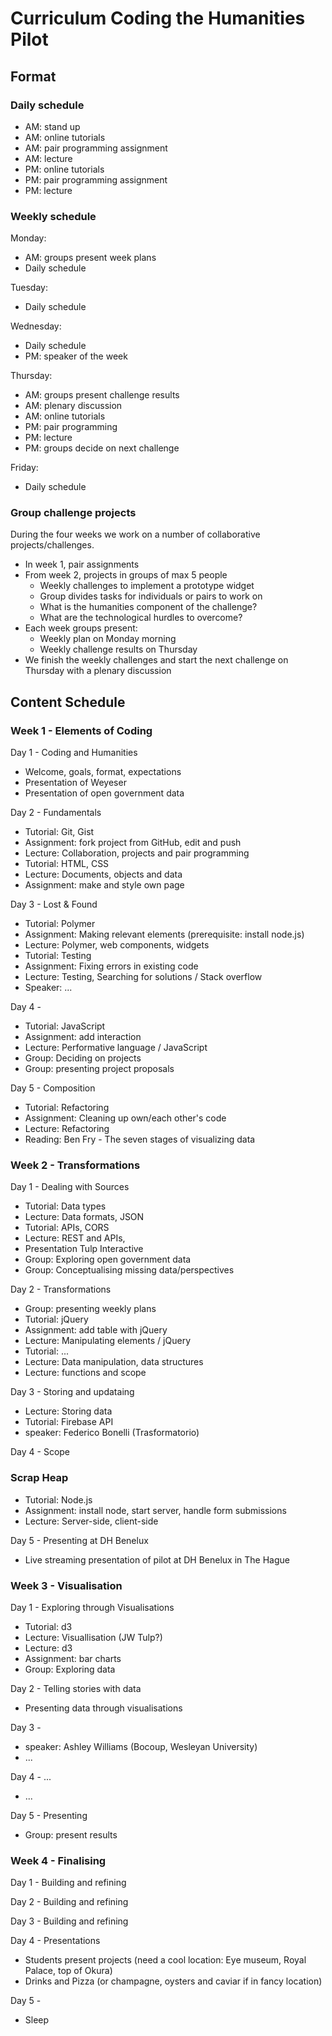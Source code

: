 # Curriculum Coding the Humanities Pilot

## Format

### Daily schedule

- AM: stand up
- AM: online tutorials
- AM: pair programming assignment
- AM: lecture
- PM: online tutorials
- PM: pair programming assignment
- PM: lecture

### Weekly schedule

Monday:
- AM: groups present week plans
- Daily schedule

Tuesday:
- Daily schedule

Wednesday:
- Daily schedule
- PM: speaker of the week

Thursday:
- AM: groups present challenge results
- AM: plenary discussion
- AM: online tutorials
- PM: pair programming
- PM: lecture
- PM: groups decide on next challenge

Friday:
- Daily schedule

### Group challenge projects

During the four weeks we work on a number of collaborative projects/challenges.

+ In week 1, pair assignments
+ From week 2, projects in groups of max 5 people
  + Weekly challenges to implement a prototype widget
  + Group divides tasks for individuals or pairs to work on
  + What is the humanities component of the challenge?
  + What are the technological hurdles to overcome?
+ Each week groups present:
  + Weekly plan on Monday morning
  + Weekly challenge results on Thursday
+ We finish the weekly challenges and start the next challenge on Thursday with a plenary discussion


## Content Schedule

### Week 1 - Elements of Coding

Day 1 - Coding and Humanities
- Welcome, goals, format, expectations
- Presentation of Weyeser
- Presentation of open government data

Day 2 - Fundamentals
- Tutorial: Git, Gist
- Assignment: fork project from GitHub, edit and push
- Lecture: Collaboration, projects and pair programming
- Tutorial: HTML, CSS
- Lecture: Documents, objects and data
- Assignment: make and style own page

Day 3 - Lost & Found
- Tutorial: Polymer
- Assignment: Making relevant elements (prerequisite: install node.js)
- Lecture: Polymer, web components, widgets
- Tutorial: Testing
- Assignment: Fixing errors in existing code
- Lecture: Testing, Searching for solutions / Stack overflow
- Speaker: ...

Day 4 - 
- Tutorial: JavaScript
- Assignment: add interaction
- Lecture: Performative language / JavaScript
- Group: Deciding on projects
- Group: presenting project proposals

Day 5 - Composition
- Tutorial: Refactoring
- Assignment: Cleaning up own/each other's code
- Lecture: Refactoring
- Reading: Ben Fry - The seven stages of visualizing data
 

### Week 2 - Transformations

Day 1 - Dealing with Sources
- Tutorial: Data types
- Lecture: Data formats, JSON
- Tutorial: APIs, CORS
- Lecture: REST and APIs, 
- Presentation Tulp Interactive
- Group: Exploring open government data
- Group: Conceptualising missing data/perspectives

Day 2 - Transformations
- Group: presenting weekly plans
- Tutorial: jQuery
- Assignment: add table with jQuery
- Lecture: Manipulating elements / jQuery
- Tutorial: ...
- Lecture: Data manipulation, data structures
- Lecture: functions and scope

Day 3 - Storing and updataing
- Lecture: Storing data
- Tutorial: Firebase API
- speaker: Federico Bonelli (Trasformatorio)

Day 4 - Scope


### Scrap Heap

- Tutorial: Node.js
- Assignment: install node, start server, handle form submissions
- Lecture: Server-side, client-side

Day 5 - Presenting at DH Benelux
- Live streaming presentation of pilot at DH Benelux in The Hague

### Week 3 - Visualisation

Day 1 - Exploring through Visualisations
- Tutorial: d3
- Lecture: Visuallisation (JW Tulp?)
- Lecture: d3
- Assignment: bar charts
- Group: Exploring data

Day 2 - Telling stories with data
- Presenting data through visualisations

Day 3 - 
- speaker: Ashley Williams (Bocoup, Wesleyan University)
- ...

Day 4 - ...
- ...

Day 5 - Presenting
- Group: present results

### Week 4 - Finalising

Day 1 - Building and refining

Day 2 - Building and refining

Day 3 - Building and refining

Day 4 - Presentations
- Students present projects (need a cool location: Eye museum, Royal Palace, top of Okura)
- Drinks and Pizza (or champagne, oysters and caviar if in fancy location)

Day 5 - 
- Sleep

